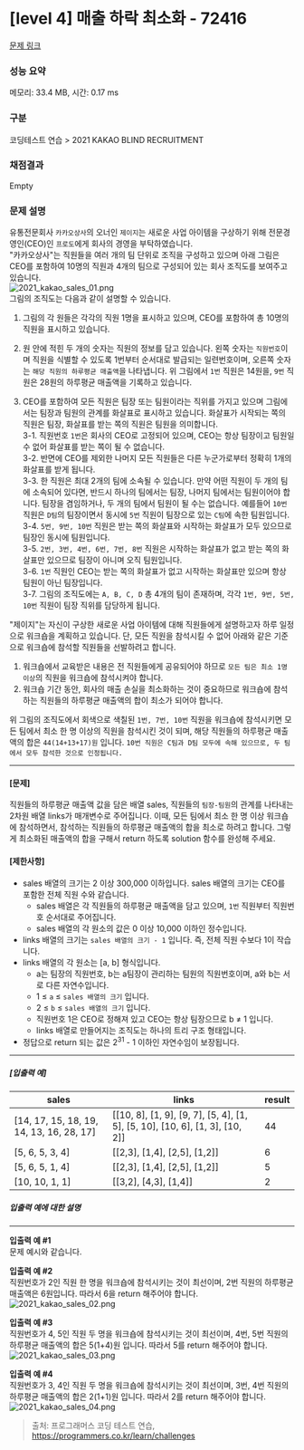 # [level 4] 매출 하락 최소화 - 72416 

[문제 링크](https://school.programmers.co.kr/learn/courses/30/lessons/72416) 

### 성능 요약

메모리: 33.4 MB, 시간: 0.17 ms

### 구분

코딩테스트 연습 > 2021 KAKAO BLIND RECRUITMENT

### 채점결과

Empty

### 문제 설명

<p>유통전문회사 <code>카카오상사</code>의 오너인 <code>제이지</code>는 새로운 사업 아이템을 구상하기 위해 전문경영인(CEO)인 <code>프로도</code>에게 회사의 경영을 부탁하였습니다.<br>
"카카오상사"는 직원들을 여러 개의 팀 단위로 조직을 구성하고 있으며 아래 그림은 CEO를 포함하여 10명의 직원과 4개의 팀으로 구성되어 있는 회사 조직도를 보여주고 있습니다.<br>
<img src="https://grepp-programmers.s3.ap-northeast-2.amazonaws.com/files/production/a55bfc1d-951e-478f-bbe8-f5eb021e5a0d/2021_kakao_sales_01.png" title="" alt="2021_kakao_sales_01.png"><br>
그림의 조직도는 다음과 같이 설명할 수 있습니다.</p>

<ol>
<li>그림의 각 원들은 각각의 직원 1명을 표시하고 있으며, CEO를 포함하여 총 10명의 직원을 표시하고 있습니다.</li>
<li><p>원 안에 적힌 두 개의 숫자는 직원의 정보를 담고 있습니다. 왼쪽 숫자는 <code>직원번호</code>이며 직원을 식별할 수 있도록 1번부터 순서대로 발급되는 일련번호이며, 오른쪽 숫자는 <code>해당 직원의 하루평균 매출액</code>을 나타냅니다. 위 그림에서 <code>1번</code> 직원은 14원을, <code>9번</code> 직원은 28원의 하루평균 매출액을 기록하고 있습니다.</p></li>
<li><p>CEO를 포함하여 모든 직원은 팀장 또는 팀원이라는 직위를 가지고 있으며 그림에서는 팀장과 팀원의 관계를 화살표로 표시하고 있습니다. 화살표가 시작되는 쪽의 직원은 팀장, 화살표를 받는 쪽의 직원은 팀원을 의미합니다.<br>
3-1. 직원번호 <code>1번</code>은 회사의 CEO로 고정되어 있으며, CEO는 항상 팀장이고 팀원일 수 없어 화살표를 받는 쪽이 될 수 없습니다.<br>
3-2. 반면에 CEO를 제외한 나머지 모든 직원들은 다른 누군가로부터 정확히 1개의 화살표를 받게 됩니다.<br>
3-3. 한 직원은 최대 2개의 팀에 소속될 수 있습니다. 만약 어떤 직원이 두 개의 팀에 소속되어 있다면, 반드시 하나의 팀에서는 팀장, 나머지 팀에서는 팀원이어야 합니다. 팀장을 겸임하거나, 두 개의 팀에서 팀원이 될 수는 없습니다.  예를들어 <code>10번</code> 직원은 <code>D팀</code>의 팀장이면서 동시에 <code>5번</code> 직원이 팀장으로 있는 <code>C팀</code>에 속한 팀원입니다.<br>
3-4. <code>5번, 9번, 10번</code> 직원은 받는 쪽의 화살표와 시작하는 화살표가 모두 있으므로 팀장인 동시에 팀원입니다.<br>
3-5. <code>2번, 3번, 4번, 6번, 7번, 8번</code> 직원은 시작하는 화살표가 없고 받는 쪽의 화살표만 있으므로 팀장이 아니며 오직 팀원입니다.<br>
3-6. <code>1번</code> 직원인 CEO는 받는 쪽의 화살표가 없고 시작하는 화살표만 있으며 항상 팀원이 아닌 팀장입니다.<br>
3-7. 그림의 조직도에는 <code>A, B, C, D</code> 총 4개의 팀이 존재하며, 각각 <code>1번, 9번, 5번, 10번</code> 직원이 팀장 직위를 담당하게 됩니다.</p></li>
</ol>

<p>"제이지"는 자신이 구상한 새로운 사업 아이템에 대해 직원들에게 설명하고자 하루 일정으로 워크숍을 계획하고 있습니다. 단, 모든 직원을 참석시킬 수 없어 아래와 같은 기준으로 워크숍에 참석할 직원들을 선발하려고 합니다.</p>

<ol>
<li>워크숍에서 교육받은 내용은 전 직원들에게 공유되어야 하므로 <code>모든 팀은 최소 1명 이상</code>의 직원을 워크숍에 참석시켜야 합니다.</li>
<li>워크숍 기간 동안, 회사의 매출 손실을 최소화하는 것이 중요하므로 워크숍에 참석하는 직원들의 하루평균 매출액의 합이 최소가 되어야 합니다.</li>
</ol>

<p>위 그림의 조직도에서 회색으로 색칠된 <code>1번, 7번, 10번</code> 직원을 워크숍에 참석시키면 모든 팀에서 최소 한 명 이상의 직원을 참석시킨 것이 되며, 해당 직원들의 하루평균 매출액의 합은 <code>44(14+13+17)원</code> 입니다. <code>10번 직원은 C팀과 D팀 모두에 속해 있으므로, 두 팀에서 모두 참석한 것으로 인정됩니다.</code></p>

<hr>

<h4><strong>[문제]</strong></h4>

<p>직원들의 하루평균 매출액 값을 담은 배열 sales, 직원들의 <code>팀장-팀원</code>의 관계를 나타내는 2차원 배열 links가 매개변수로 주어집니다. 이때, 모든 팀에서 최소 한 명 이상 워크숍에 참석하면서, 참석하는 직원들의 하루평균 매출액의 합을 최소로 하려고 합니다. 그렇게 최소화된 매출액의 합을 구해서 return 하도록 solution 함수를 완성해 주세요.</p>

<h4><strong>[제한사항]</strong></h4>

<ul>
<li>sales 배열의 크기는 2 이상 300,000 이하입니다. sales 배열의 크기는 CEO를 포함한 전체 직원 수와 같습니다.

<ul>
<li>sales 배열은 각 직원들의 하루평균 매출액을 담고 있으며, <code>1번</code> 직원부터 직원번호 순서대로 주어집니다.</li>
<li>sales 배열의 각 원소의 값은 0 이상 10,000 이하인 정수입니다.</li>
</ul></li>
<li>links 배열의 크기는 <code>sales 배열의 크기 - 1</code> 입니다. 즉, 전체 직원 수보다 1이 작습니다.</li>
<li>links 배열의 각 원소는 [a, b] 형식입니다.

<ul>
<li>a는 팀장의 직원번호, b는 a팀장이 관리하는 팀원의 직원번호이며, a와 b는 서로 다른 자연수입니다.</li>
<li>1 ≤ <code>a</code> ≤ <code>sales 배열의 크기</code> 입니다.</li>
<li>2 ≤ <code>b</code> ≤ <code>sales 배열의 크기</code> 입니다.</li>
<li>직원번호 1은 CEO로 정해져 있고 CEO는 항상 팀장으므로 b ≠ 1 입니다.</li>
<li>links 배열로 만들어지는 조직도는 하나의 트리 구조 형태입니다.</li>
</ul></li>
<li>정답으로 return 되는 값은 2<sup>31</sup> - 1 이하인 자연수임이 보장됩니다.</li>
</ul>

<hr>

<h5><strong>[입출력 예]</strong></h5>
<table class="table">
        <thead><tr>
<th>sales</th>
<th>links</th>
<th>result</th>
</tr>
</thead>
        <tbody><tr>
<td>[14, 17, 15, 18, 19, 14, 13, 16, 28, 17]</td>
<td>[[10, 8], [1, 9], [9, 7], [5, 4], [1, 5], [5, 10], [10, 6], [1, 3], [10, 2]]</td>
<td>44</td>
</tr>
<tr>
<td>[5, 6, 5, 3, 4]</td>
<td>[[2,3], [1,4], [2,5], [1,2]]</td>
<td>6</td>
</tr>
<tr>
<td>[5, 6, 5, 1, 4]</td>
<td>[[2,3], [1,4], [2,5], [1,2]]</td>
<td>5</td>
</tr>
<tr>
<td>[10, 10, 1, 1]</td>
<td>[[3,2], [4,3], [1,4]]</td>
<td>2</td>
</tr>
</tbody>
      </table>
<h5><strong>입출력 예에 대한 설명</strong></h5>

<hr>

<p><strong>입출력 예 #1</strong><br>
문제 예시와 같습니다.</p>

<p><strong>입출력 예 #2</strong><br>
직원번호가 2인 직원 한 명을 워크숍에 참석시키는 것이 최선이며, 2번 직원의 하루평균 매출액은 6원입니다. 따라서 6을 return 해주어야 합니다.<br>
<img src="https://grepp-programmers.s3.ap-northeast-2.amazonaws.com/files/production/604f5744-1d63-426d-8286-4a076c305bac/2021_kakao_sales_02.png" title="" alt="2021_kakao_sales_02.png"></p>

<p><strong>입출력 예 #3</strong><br>
직원번호가 4, 5인 직원 두 명을 워크숍에 참석시키는 것이 최선이며, 4번, 5번 직원의 하루평균 매출액의 합은 5(1+4)원 입니다. 따라서 5를 return 해주어야 합니다.<br>
<img src="https://grepp-programmers.s3.ap-northeast-2.amazonaws.com/files/production/07606ff5-42a6-45a4-a54a-cb63d119601e/2021_kakao_sales_03.png" title="" alt="2021_kakao_sales_03.png"></p>

<p><strong>입출력 예 #4</strong><br>
직원번호가 3, 4인 직원 두 명을 워크숍에 참석시키는 것이 최선이며, 3번, 4번 직원의 하루평균 매출액의 합은 2(1+1)원 입니다. 따라서 2를 return 해주어야 합니다.<br>
<img src="https://grepp-programmers.s3.ap-northeast-2.amazonaws.com/files/production/cf0e8c38-09c7-41c4-84c6-7fc8f930ada1/2021_kakao_sales_04.png" title="" alt="2021_kakao_sales_04.png"></p>


> 출처: 프로그래머스 코딩 테스트 연습, https://programmers.co.kr/learn/challenges
